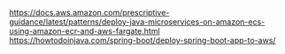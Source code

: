 https://docs.aws.amazon.com/prescriptive-guidance/latest/patterns/deploy-java-microservices-on-amazon-ecs-using-amazon-ecr-and-aws-fargate.html
https://howtodoinjava.com/spring-boot/deploy-spring-boot-app-to-aws/

